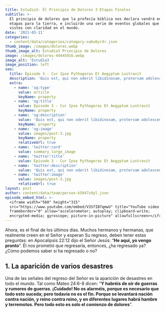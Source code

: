 ```yaml
---
title: Estudio3- El Principio de Dolores 3 Etapas Finales
subtitle: >-
  El principio de dolores que la profecía bíblica nos declara vendrá en varias
  etapas para la tierra, e incluirán una serie de eventos globales que serán
  vistos con claridad en el mundo.
date: '2021-03-11'
categories:
  - content/data/categories/category-xabu6yr4r.json
thumb_image: /images/dolores.webp
thumb_image_alt: Estudio3 Principio de Dolores
image: /images/dolores-44445916.webp
image_alt: 'Estudio3 '
image_position: left
seo:
  title: Episode 3 - Cur Ipse Pythagoras Et Aegyptum Lustravit
  description: 'Quis est, qui non oderit libidinosam, protervam adolescentiam'
  extra:
    - name: 'og:type'
      value: article
      keyName: property
    - name: 'og:title'
      value: Episode 3 - Cur Ipse Pythagoras Et Aegyptum Lustravit
      keyName: property
    - name: 'og:description'
      value: 'Quis est, qui non oderit libidinosam, protervam adolescentiam'
      keyName: property
    - name: 'og:image'
      value: images/post-3.jpg
      keyName: property
      relativeUrl: true
    - name: 'twitter:card'
      value: summary_large_image
    - name: 'twitter:title'
      value: Episode 3 - Cur Ipse Pythagoras Et Aegyptum Lustravit
    - name: 'twitter:description'
      value: 'Quis est, qui non oderit libidinosam, protervam adolescentiam'
    - name: 'twitter:image'
      value: images/post-3.jpg
      relativeUrl: true
layout: post
author: content/data/team/person-k5947zdyl.json
episode_embed_html: >-
  <iframe width="560" height="315"
  src="https://www.youtube.com/embed/V3SfIB7qmwU" title="YouTube video player"
  frameborder="0" allow="accelerometer; autoplay; clipboard-write;
  encrypted-media; gyroscope; picture-in-picture" allowfullscreen></iframe>
---
```

Ahora, es el final de los últimos días. Muchos hermanos y hermanas, que realmente creen en el Señor y esperan Su regreso, deben tener estas preguntas: en Apocalipsis 22:12 dijo el Señor Jesús: “**He aquí, yo vengo pronto**”. Él nos prometió que regresaría, entonces, ¿ha regresado ya? ¿Cómo podemos saber si ha regresado o no?



## 1. La aparición de varios desastres

Una de las señales del regreso del Señor es la aparición de desastres en todo el mundo. Tal como Mateo 24:6-8 dicen: “**Y habréis de oír de guerras y rumores de guerras. ¡Cuidado! No os alarméis, porque es necesario que todo esto suceda; pero todavía no es el fin. Porque se levantará nación contra nación, y reino contra reino, y en diferentes lugares habrá hambre y terremotos. Pero todo esto es solo el comienzo de dolores**”.
